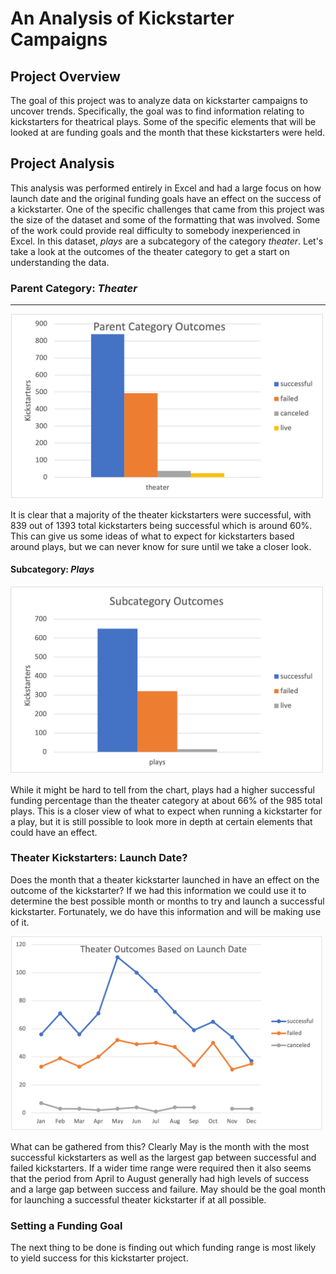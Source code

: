 # An Analysis of Kickstarter Campaigns
## Project Overview
The goal of this project was to analyze data on kickstarter campaigns to uncover trends. Specifically, the goal was to find information relating to kickstarters for theatrical plays. Some of the specific elements that will be looked at are funding goals and the month that these kickstarters were held.
## Project Analysis
This analysis was performed entirely in Excel and had a large focus on how launch date and the original funding goals have an effect on the success of a kickstarter. One of the specific challenges that came from this project was the size of the dataset and some of the formatting that was involved. Some of the work could provide real difficulty to somebody inexperienced in Excel. In this dataset, *plays* are a subcategory of the category *theater*. Let's take a look at the outcomes of the theater category to get a start on understanding the data. 

### Parent Category: *Theater*
---
<img src="/Resources/Parent_cat_outcomes.png" width="500">

It is clear that a majority of the theater kickstarters were successful, with 839 out of 1393 total kickstarters being successful which is around 60%. This can give us some ideas of what to expect for kickstarters based around plays, but we can never know for sure until we take a closer look.

#### Subcategory: *Plays*

<img src="/Resources/subcategory_outcomes.png" width="500">

While it might be hard to tell from the chart, plays had a higher successful funding percentage than the theater category at about 66% of the 985 total plays. This is a closer view of what to expect when running a kickstarter for a play, but it is still possible to look more in depth at certain elements that could have an effect. 

### Theater Kickstarters: Launch Date?

Does the month that a theater kickstarter launched in have an effect on the outcome of the kickstarter? If we had this information we could use it to determine the best possible month or months to try and launch a successful kickstarter. Fortunately, we do have this information and will be making use of it. 

<img src="/Resources/Theater_Outcomes_vs_launch.png" width="500">

What can be gathered from this? Clearly May is the month with the most successful kickstarters as well as the largest gap between successful and failed kickstarters. If a wider time range were required then it also seems that the period from April to August generally had high levels of success and a large gap between success and failure. May should be the goal month for launching a successful theater kickstarter if at all possible. 

### Setting a Funding Goal

The next thing to be done is finding out which funding range is most likely to yield success for this kickstarter project. 
